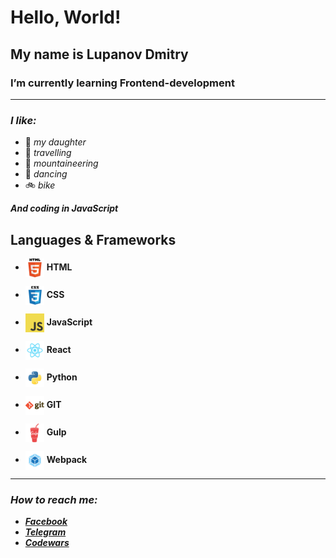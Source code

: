 # **Hello, World!**
## **My name is Lupanov Dmitry**

### I’m currently learning Frontend-development

*****

### ***I like:***
- :girl: *my daughter*
- :walking: *travelling*
- :sunrise_over_mountains: *mountaineering*
- :dancer: *dancing*
- :bike: *bike*

***And coding in JavaScript***

## **Languages & Frameworks**
- <img align="center" alt="html" width="30px" src="https://raw.githubusercontent.com/github/explore/80688e429a7d4ef2fca1e82350fe8e3517d3494d/topics/html/html.png"/> **HTML**

- <img align="center" alt="html" width="30px" src="https://raw.githubusercontent.com/github/explore/80688e429a7d4ef2fca1e82350fe8e3517d3494d/topics/css/css.png"/> **CSS**

- <img align="center" alt="html" width="30px" src="https://raw.githubusercontent.com/github/explore/80688e429a7d4ef2fca1e82350fe8e3517d3494d/topics/javascript/javascript.png"/> **JavaScript**

- <img align="center" alt="html" width="30px" src="https://raw.githubusercontent.com/github/explore/80688e429a7d4ef2fca1e82350fe8e3517d3494d/topics/react/react.png"/>  **React**

- <img align="center" alt="html" width="30px" src="https://raw.githubusercontent.com/github/explore/80688e429a7d4ef2fca1e82350fe8e3517d3494d/topics/python/python.png
"/> **Python**


- <img align="center" alt="html" width="30px" src="https://raw.githubusercontent.com/github/explore/80688e429a7d4ef2fca1e82350fe8e3517d3494d/topics/git/git.png"/> **GIT**

- <img align="center" alt="html" width="30px" src="https://raw.githubusercontent.com/github/explore/80688e429a7d4ef2fca1e82350fe8e3517d3494d/topics/gulp/gulp.png"/> **Gulp**

- <img align="center" alt="html" width="30px" src="https://raw.githubusercontent.com/github/explore/80688e429a7d4ef2fca1e82350fe8e3517d3494d/topics/webpack/webpack.png
"/> **Webpack**

****
### ***How to reach me:***

- ***<a href="https://www.facebook.com/profile.php?id=100009191517974">Facebook</a>***
- ***<a href="https://t.me/lupanov5">Telegram</a>***
- ***<a href="https://www.codewars.com/users/lupanov5">Codewars</a>***





